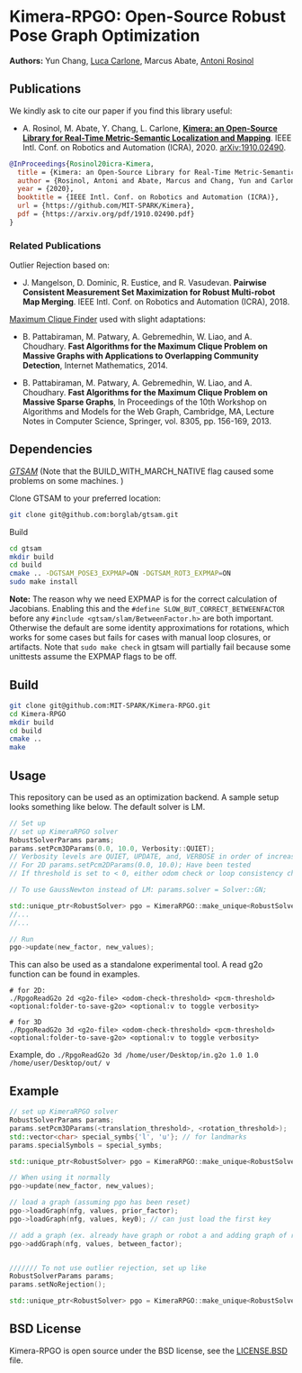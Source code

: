 # Kimera-RPGO: Open-Source Robust Pose Graph Optimization

**Authors:** Yun Chang, [Luca Carlone](https://lucacarlone.mit.edu/), Marcus Abate, [Antoni Rosinol](https://www.mit.edu/~arosinol/)

## Publications

We kindly ask to cite our paper if you find this library useful:

- A. Rosinol, M. Abate, Y. Chang, L. Carlone, [**Kimera: an Open-Source Library for Real-Time Metric-Semantic Localization and Mapping**](https://arxiv.org/abs/1910.02490). IEEE Intl. Conf. on Robotics and Automation (ICRA), 2020. [arXiv:1910.02490](https://arxiv.org/abs/1910.02490).
 
 ```bibtex
 @InProceedings{Rosinol20icra-Kimera,
   title = {Kimera: an Open-Source Library for Real-Time Metric-Semantic Localization and Mapping},
   author = {Rosinol, Antoni and Abate, Marcus and Chang, Yun and Carlone, Luca},
   year = {2020},
   booktitle = {IEEE Intl. Conf. on Robotics and Automation (ICRA)},
   url = {https://github.com/MIT-SPARK/Kimera},
   pdf = {https://arxiv.org/pdf/1910.02490.pdf}
 }
```

### Related Publications

Outlier Rejection based on:

- J. Mangelson, D. Dominic, R. Eustice, and R. Vasudevan. **Pairwise Consistent Measurement Set Maximization for Robust Multi-robot Map Merging**. IEEE Intl. Conf. on Robotics and Automation (ICRA), 2018.

[Maximum Clique Finder](http://cucis.ece.northwestern.edu/projects/MAXCLIQUE/) used with slight adaptations: 

- B. Pattabiraman, M. Patwary, A. Gebremedhin, W. Liao, and A. Choudhary. **Fast Algorithms for the Maximum Clique Problem on Massive Graphs with Applications to Overlapping Community Detection**, Internet Mathematics, 2014.

- B. Pattabiraman, M. Patwary, A. Gebremedhin, W. Liao, and A. Choudhary. **Fast Algorithms for the Maximum Clique Problem on Massive Sparse Graphs**, In Proceedings of the 10th Workshop on Algorithms and Models for the Web Graph, Cambridge, MA, Lecture Notes in Computer Science, Springer, vol. 8305, pp. 156-169, 2013.

## Dependencies

*[GTSAM](https://github.com/borglab/gtsam)*
(Note that the BUILD_WITH_MARCH_NATIVE flag caused some problems on some machines. )

Clone GTSAM to your preferred location:
```bash
git clone git@github.com:borglab/gtsam.git
```

Build
```bash
cd gtsam
mkdir build
cd build
cmake .. -DGTSAM_POSE3_EXPMAP=ON -DGTSAM_ROT3_EXPMAP=ON
sudo make install
```
**Note:**
The reason why we need EXPMAP is for the correct calculation of Jacobians.
Enabling this and the `#define SLOW_BUT_CORRECT_BETWEENFACTOR` before any `#include <gtsam/slam/BetweenFactor.h>` are both important. Otherwise the default are some identity approximations for rotations, which works for some cases but fails for cases with manual loop closures, or artifacts. Note that `sudo make check` in gtsam will partially fail because some unittests assume the EXPMAP flags to be off.

## Build
```bash
git clone git@github.com:MIT-SPARK/Kimera-RPGO.git
cd Kimera-RPGO
mkdir build
cd build
cmake ..
make
```

## Usage
This repository can be used as an optimization backend. A sample setup looks something like below. The default solver is LM.
```cpp
// Set up
// set up KimeraRPGO solver
RobustSolverParams params;
params.setPcm3DParams(0.0, 10.0, Verbosity::QUIET);
// Verbosity levels are QUIET, UPDATE, and, VERBOSE in order of increasing number of messages (the default is UPDATE)
// For 2D params.setPcm2DParams(0.0, 10.0); Have been tested
// If threshold is set to < 0, either odom check or loop consistency check disabled

// To use GaussNewton instead of LM: params.solver = Solver::GN;

std::unique_ptr<RobustSolver> pgo = KimeraRPGO::make_unique<RobustSolver>(params);
//...
//...

// Run
pgo->update(new_factor, new_values);
```
This can also be used as a standalone experimental tool. A read g2o function can be found in examples.
```
# for 2D:
./RpgoReadG2o 2d <g2o-file> <odom-check-threshold> <pcm-threshold> <optional:folder-to-save-g2o> <optional:v to toggle verbosity>

# for 3D
./RpgoReadG2o 3d <g2o-file> <odom-check-threshold> <pcm-threshold> <optional:folder-to-save-g2o> <optional:v to toggle verbosity>
```

Example, do `./RpgoReadG2o 3d /home/user/Desktop/in.g2o 1.0 1.0 /home/user/Desktop/out/ v`

## Example
```cpp
// set up KimeraRPGO solver
RobustSolverParams params;
params.setPcm3DParams(<translation_threshold>, <rotation_threshold>);
std::vector<char> special_symbs{'l', 'u'}; // for landmarks
params.specialSymbols = special_symbs;

std::unique_ptr<RobustSolver> pgo = KimeraRPGO::make_unique<RobustSolver>(params); // initiate pgo solver

// When using it normally
pgo->update(new_factor, new_values);

// load a graph (assuming pgo has been reset)
pgo->loadGraph(nfg, values, prior_factor);
pgo->loadGraph(nfg, values, key0); // can just load the first key

// add a graph (ex. already have graph or robot a and adding graph of robot b)
pgo->addGraph(nfg, values, between_factor);


/////// To not use outlier rejection, set up like
RobustSolverParams params;
params.setNoRejection();

std::unique_ptr<RobustSolver> pgo = KimeraRPGO::make_unique<RobustSolver>(params); // initiate pgo solver
```

## BSD License
Kimera-RPGO is open source under the BSD license, see the [LICENSE.BSD](LICENSE.BSD) file.
